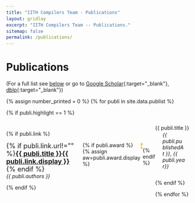 ```yaml
---
title: "IITH Compilers Team - Publications"
layout: gridlay
excerpt: "IITH Compilers Team -- Publications."
sitemap: false
permalink: /publications/
---
```



# Publications


(For a full list see [below](#full-list) or go to [Google Scholar](https://scholar.google.ch/citations?user=3qZCtWYAAAAJ&hl=en){:target="_blank"}, [dblp](https://dblp.org/pers/hd/u/Upadrasta:Ramakrishna){:target="_blank"})

{% assign number_printed = 0 %}
{% for publi in site.data.publist %}

{% if publi.highlight == 1 %}

<div style="position:relative; top:10px;">  
  <pubtit>{{ publi.title }}</pubtit>  
  
  <div style="float:left; width:80%;position:relative; top:2px;">
  
  
  {% if publi.link %}
  
  <div style="width:auto;display:flex;">    
  <p style="margin:0;padding:0;border:0;font-size:large;">{% if publi.link.url!="" %}<strong><a href="{{ publi.link.url_remote }}" target="_blank"><pubtit>{{ publi.title }}</pubtit>{{ publi.link.display }}</a> &nbsp; </strong>{% endif %}</p>
  {% if publi.award %} 
  {% assign aw=publi.award.display %} 

  <div class="trophyimage">
  <img src="/images/trophy.jpeg" alt="Trophy" style="height:20px;">
  </div>

 {% endif %} 
  </div>

  <div>  
  <p style="margin:0;padding:0;border:0;"><em>{{ publi.authors }}</em></p>    
</div>
    
 {% endif %}
  <div style="margin-top:25px;">
  <p></p>
  </div>
  </div>

  <div style="float:left; width:20%;position:relative; top:-18px;">
  <p style="margin:20px;padding:0;border:0;"><em>{{ publi.publishedAt }}</em>,  <em>{{ publi.year}}</em></p>
  </div>
  
 
</div>
{% endif %}

{% endfor %} 

<p> &nbsp; </p> 


